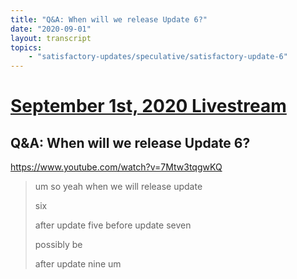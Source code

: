 ```yaml
---
title: "Q&A: When will we release Update 6?"
date: "2020-09-01"
layout: transcript
topics:
    - "satisfactory-updates/speculative/satisfactory-update-6"
---
```

# [September 1st, 2020 Livestream](../2020-09-01.md)
## Q&A: When will we release Update 6?
https://www.youtube.com/watch?v=7Mtw3tqgwKQ
> um so yeah when we will release update
> 
> six
> 
> after update five before update seven
> 
> possibly be
> 
> after update nine um
> 
